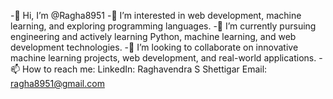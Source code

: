 -👋 Hi, I’m @Ragha8951
-👀 I’m interested in web development, machine learning, and exploring programming languages.
-🌱 I’m currently pursuing engineering and actively learning Python, machine learning, and web development technologies.
-💞️ I’m looking to collaborate on innovative machine learning projects, web development, and real-world applications.
-📫 How to reach me:
     LinkedIn: Raghavendra S Shettigar
     Email: ragha8951@gmail.com

<!---
Ragha8951/Ragha8951 is a ✨ special ✨ repository because its `README.md` (this file) appears on your GitHub profile.
You can click the Preview link to take a look at your changes.
--->
